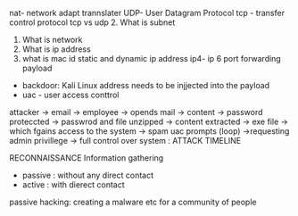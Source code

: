 nat- network adapt trannslater
UDP- User Datagram Protocol 
tcp - transfer control protocol
tcp vs udp
2. What is subnet 
1. What is network
3. What is ip address
4. what is mac id
static and dynamic ip address
ip4- 
ip 6
port forwarding
payload
- backdoor: Kali Linux address needs to be injjected into the payload
- uac - user access conttrol

attacker -> email -> employee -> opends mail -> content -> password proteccted -> passwrod and file unzipped -> content extracted -> exe file -> which fgains access to the system -> spam uac prompts (loop) ->requesting admin privillege -> full control over system : ATTACK TIMELINE 

RECONNAISSANCE
Information gathering 
- passive : without any direct contact
- active : with dierect contact

passive hacking: creating a malware etc for a community of people
